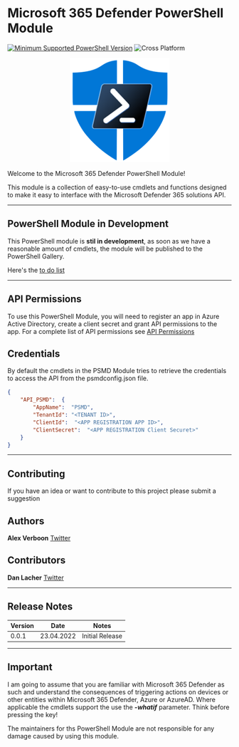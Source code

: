 # Microsoft 365 Defender PowerShell Module

[![Minimum Supported PowerShell Version](https://img.shields.io/badge/PowerShell-5.1+-purple.svg)](https://github.com/PowerShell/PowerShell) ![Cross Platform](https://img.shields.io/badge/platform-windows-lightgrey)


<p align="center">
    <img src="./media/small_psmd.png" alt="PSMDATP Logo" >
</p>

Welcome to the Microsoft 365 Defender PowerShell Module!

This module is a collection of easy-to-use cmdlets and functions designed to make it easy to interface with the Microsoft Defender 365 solutions API.

---

## PowerShell Module in Development

This PowerShell module is **stil in development**, as soon as we have a reasonable amount of cmdlets, the module will be published to the PowerShell Gallery.

Here's the [to do list](./to_do.md)

---

## API Permissions

To use this PowerShell Module, you will need to register an app in Azure Active Directory, create a client secret and grant API permissions to the app.
For a complete list of API permissions see [API Permissions](./API_Permissions.md)

## Credentials

By default the cmdlets in the PSMD Module tries to retrieve the credentials to access the API from the psmdconfig.json file.

```json
{
    "API_PSMD":  {
        "AppName":  "PSMD",
        "TenantId": "<TENANT ID>",
        "ClientId":  "<APP REGISTRATION APP ID>",
        "ClientSecret":  "<APP REGISTRATION Client Securet>"
    }
}
```

---

## Contributing

If you have an idea or want to contribute to this project please submit a suggestion

## Authors

**Alex Verboon** [Twitter](https://twitter.com/alexverboon)

## Contributors

**Dan Lacher** [Twitter](https://twitter.com/DanLacher)

---

## Release Notes

| Version |    Date    |                           Notes                                |
| ------- | ---------- | -------------------------------------------------------------- |
| 0.0.1   | 23.04.2022 | Initial Release                                                |

---

## Important

I am going to assume that you are familiar with Microsoft 365 Defender as such and understand the consequences of triggering actions on devices or other entities within Microsoft 365 Defender, Azure or AzureAD. Where applicable the cmdlets support the use the ***-whatif*** parameter. Think before pressing the key!

The maintainers for ths PowerShell Module are not responsible for any damage caused by using this module.

